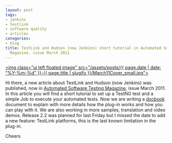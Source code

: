```yaml
---
layout: post
tags:
- jenkins
- testlink
- software quality
- articles
categories:
- blog
title: TestLink and Hudson (now Jenkins) short tutorial in Automated Software Testing
  Magazine, issue March 2011
---
```


<a href="http://www.automatedtestinginstitute.com/home/ASTMagazine/2011/AutomatedSoftwareTestingMagazine_March2011.pdf"><img class="ui left floated image" src="/assets/posts/{{ page.date | date: "%Y-%m-%d" }}-{{ page.title | slugify }}/March11Cover_small.jpg"></a>

Hi there, a new article about TestLink and Hudson (now Jenkins) was published, now in <a title="Automated Software Institute" href="http://www.automatedtestinginstitute.com/">Automated Software Testing Magazine</a>, issue March 2011. In this article you will find a short tutorial to set up a TestNG test and a simple Job to execute your automated tests.
Now we are writing a <a title="DocBook" href="http://www.docbook.org/">docbook</a> document to explain with more details how the plug-in works and how you can play with it. We are also working in more samples, translation and video demos. Release 2.2 was planned for last Friday but I missed the date to add a new feature: TestLink platforms, this is the last known limitation in the plug-in.

Cheers
